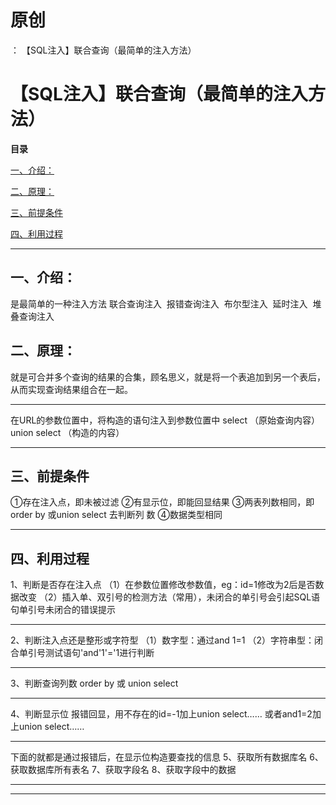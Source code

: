 # 原创
：  【SQL注入】联合查询（最简单的注入方法）

# 【SQL注入】联合查询（最简单的注入方法）

**目录**

[一、介绍：](#%E4%B8%80%E3%80%81%E4%BB%8B%E7%BB%8D%EF%BC%9A)

[二、原理：](#%E4%BA%8C%E3%80%81%E5%8E%9F%E7%90%86%EF%BC%9A)

[三、前提条件](#%E4%B8%89%E3%80%81%E5%89%8D%E6%8F%90%E6%9D%A1%E4%BB%B6)

[四、利用过程](#%E5%9B%9B%E3%80%81%E5%88%A9%E7%94%A8%E8%BF%87%E7%A8%8B)

---


> 
<h2>一、介绍：</h2>
是最简单的一种注入方法
联合查询注入  报错查询注入  布尔型注入  延时注入  堆叠查询注入


> 
<h2>二、原理：</h2>
就是可合并多个查询的结果的合集，顾名思义，就是将一个表追加到另一个表后，从而实现查询结果组合在一起。
<hr/>
在URL的参数位置中，将构造的语句注入到参数位置中
select （原始查询内容） union select （构造的内容）


---


> 
<h2>三、前提条件</h2>
①存在注入点，即未被过滤
②有显示位，即能回显结果
③两表列数相同，即order by 或union select 去判断列 数
④数据类型相同


---


> 
<h2>四、利用过程</h2>
1、判断是否存在注入点
（1）在参数位置修改参数值，eg：id=1修改为2后是否数据改变
（2）插入单、双引号的检测方法（常用），未闭合的单引号会引起SQL语句单引号未闭合的错误提示
<hr/>
2、判断注入点还是整形或字符型
（1）数字型：通过and 1=1
（2）字符串型：闭合单引号测试语句'and'1'='1进行判断
<hr/>
3、判断查询列数
order by 或 union select
<hr/>
4、判断显示位
报错回显，用不存在的id=-1加上union select……
或者and1=2加上union select……
<hr/>
下面的就都是通过报错后，在显示位构造要查找的信息
5、获取所有数据库名
6、获取数据库所有表名
7、获取字段名
8、获取字段中的数据


---


---

